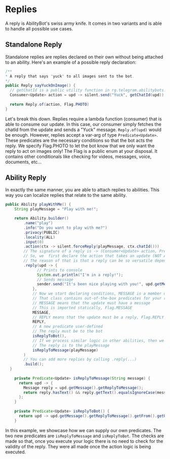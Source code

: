# Replies

A reply is AbilityBot's swiss army knife. It comes in two variants and is able to handle all possible use cases.

## Standalone Reply
Standalone replies are replies declared on their own without being attached to an ability. Here's an example of a possible reply declaration:
```java
/**
* A reply that says "yuck" to all images sent to the bot.
*/
public Reply sayYuckOnImage() {
  // getChatId is a public utility function in rg.telegram.abilitybots.api.util.AbilityUtils
  Consumer<Update> action = upd -> silent.send("Yuck", getChatId(upd)); 
  
  return Reply.of(action, Flag.PHOTO)
}
```

Let's break this down. Replies require a lambda function (consumer) that is able to consume our update. In this case, our consumer simply fetches the chatId
from the update and sends a "Yuck" message. `Reply.of(upd)` would be enough. However, replies accept a var-arg of type `Predicate<Update>`. These predicates are the necessary conditions so that the bot acts the reply. We specify Flag.PHOTO to let the bot know
 that we only want the reply to act on images only! The Flag is a public enum at your disposal. It contains other conditionals like checking for videos, messages, voice, documents, etc...
 
## Ability Reply
In exactly the same manner, you are able to attach replies to abilities. This way you can localize replies that relate to the same ability.
```java
public Ability playWithMe() {
    String playMessage = "Play with me!";

    return Ability.builder()
        .name("play")
        .info("Do you want to play with me?")
        .privacy(PUBLIC)
        .locality(ALL)
        .input(0)
        .action(ctx -> silent.forceReply(playMessage, ctx.chatId()))
        // The signature of a reply is -> (Consumer<Update> action, Predicate<Update>... conditions)
        // So, we  first declare the action that takes an update (NOT A MESSAGECONTEXT) like the action above
        // The reason of that is that a reply can be so versatile depending on the message, context becomes an inefficient wrapping
        .reply(upd -> {
              // Prints to console
              System.out.println("I'm in a reply!");
              // Sends message
              sender.send("It's been nice playing with you!", upd.getMessage().getChatId());
            },
            // Now we start declaring conditions, MESSAGE is a member of the enum Flag class
            // That class contains out-of-the-box predicates for your replies!
            // MESSAGE means that the update must have a message
            // This is imported statically, Flag.MESSAGE
            MESSAGE,
            // REPLY means that the update must be a reply, Flag.REPLY
            REPLY,
            // A new predicate user-defined
            // The reply must be to the bot
            isReplyToBot(),
            // If we process similar logic in other abilities, then we have to make this reply specific to this message
            // The reply is to the playMessage
            isReplyToMessage(playMessage)
        )
        // You can add more replies by calling .reply(...)
        .build();
  }
  
    private Predicate<Update> isReplyToMessage(String message) {
      return upd -> {
        Message reply = upd.getMessage().getReplyToMessage();
        return reply.hasText() && reply.getText().equalsIgnoreCase(message);
      };
    }
  
    private Predicate<Update> isReplyToBot() {
      return upd -> upd.getMessage().getReplyToMessage().getFrom().getUserName().equalsIgnoreCase(getBotUsername());
    }
```

In this example, we showcase how we can supply our own predicates. The two new predicates are `isReplyToMessage` and `isReplyToBot`. 
The checks are made so that, once you execute your logic there is no need to check for the validity of the reply.
They were all made once the action logic is being executed.
